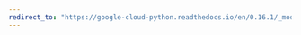 ```yaml
---
redirect_to: "https://google-cloud-python.readthedocs.io/en/0.16.1/_modules/gcloud/pubsub/topic.html"
---
```

